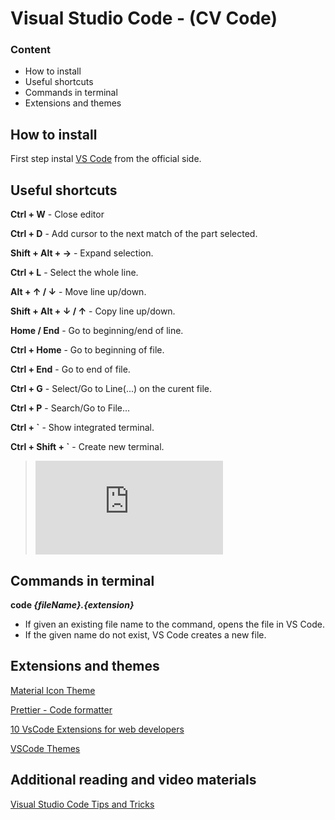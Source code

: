 # Visual Studio Code - (CV Code) 

### Content
- How to install
- Useful shortcuts
- Commands in terminal
- Extensions and themes


## How to install

First step instal [VS Code](https://code.visualstudio.com/) from the official side.


## Useful shortcuts

**Ctrl + W** - Close editor

**Ctrl + D** - Add cursor to the next match of the part selected.

**Shift + Alt + →** - Expand selection.

**Ctrl + L** - Select the whole line.

**Alt + ↑ / ↓** - Move line up/down.

**Shift + Alt + ↓ / ↑** - Copy line up/down.

**Home / End** - Go to beginning/end of line.

**Ctrl + Home** - Go to beginning of file.

**Ctrl + End** - Go to end of file.

**Ctrl + G** - Select/Go to Line(...) on the curent file.

**Ctrl + P** - Search/Go to File...

**Ctrl + `** - Show integrated terminal.

**Ctrl + Shift + `** - Create new terminal.

> [![Keyboard shortcuts for Windows](https://code.visualstudio.com/shortcuts/keyboard-shortcuts-windows.pdf "Keyboard shortcuts for Windows")](https://code.visualstudio.com/shortcuts/keyboard-shortcuts-windows.pdf)


## Commands in terminal 

**code _{fileName}.{extension}_** 
   - If given an existing file name to the command, opens the file in VS Code.
   - If the given name do not exist, VS Code creates a new file.


## Extensions and themes

[Material Icon Theme](https://marketplace.visualstudio.com/items?itemName=PKief.material-icon-theme)

[Prettier - Code formatter](https://marketplace.visualstudio.com/items?itemName=esbenp.prettier-vscode)

[10 VsCode Extensions for web developers](https://dev.to/javascriptacademy/top-10-vscode-extensions-for-web-developers-19jg)

[VSCode Themes](https://www.tabnine.com/blog/top-vscode-themes/)


## Additional reading and video materials

[Visual Studio Code Tips and Tricks](https://code.visualstudio.com/docs/getstarted/tips-and-tricks)